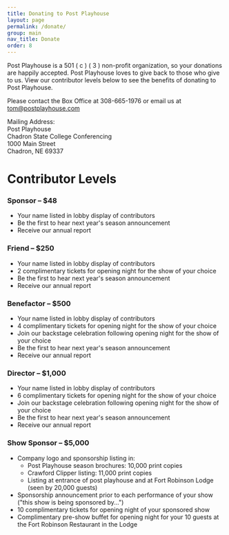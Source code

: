 ```yaml
---
title: Donating to Post Playhouse
layout: page
permalink: /donate/
group: main
nav_title: Donate
order: 8
---
```


Post Playhouse is a 501 ( c ) ( 3 ) non-profit organization, so your donations are happily accepted. Post Playhouse loves to give back to those who give to us. View our contributor levels below to see the benefits of donating to Post Playhouse.

Please contact the Box Office at 308-665-1976 or email us at [tom@postplayhouse.com](mailto:tom@postplayhouse.com)

Mailing Address:  
Post Playhouse  
Chadron State College Conferencing  
1000 Main Street  
Chadron, NE 69337

# Contributor Levels

### Sponsor – $48

- Your name listed in lobby display of contributors
- Be the first to hear next year's season announcement
- Receive our annual report

### Friend – $250

- Your name listed in lobby display of contributors
- 2 complimentary tickets for opening night for the show of your choice
- Be the first to hear next year's season announcement
- Receive our annual report

### Benefactor – $500

- Your name listed in lobby display of contributors
- 4 complimentary tickets for opening night for the show of your choice
- Join our backstage celebration following opening night for the show of your choice
- Be the first to hear next year's season announcement
- Receive our annual report

### Director – $1,000

- Your name listed in lobby display of contributors
- 6 complimentary tickets for opening night for the show of your choice
- Join our backstage celebration following opening night for the show of your choice
- Be the first to hear next year's season announcement
- Receive our annual report

### Show Sponsor – $5,000

- Company logo and sponsorship listing in:
  - Post Playhouse season brochures: 10,000 print copies
  - Crawford Clipper listing: 11,000 print copies
  - Listing at entrance of post playhouse and at Fort Robinson Lodge (seen by 20,000 guests)
- Sponsorship announcement prior to each performance of your show ("this show is being sponsored by...")
- 10 complimentary tickets for opening night of your sponsored show
- Complimentary pre-show buffet for opening night for your 10 guests at the Fort Robinson Restaurant in the Lodge